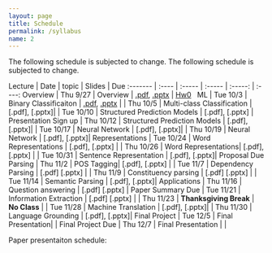 ```yaml
---
layout: page
title: Schedule
permalink: /syllabus
name: 2
---
```

The following schedule is subjected to change.
The following schedule is subjected to change. 


 Lecture | Date | topic | Slides | Due
:------- | :---- | :----- | :----- | :-----: | :----:
 Overview | Thu 9/27 | Overview | [.pdf](slides/CS269-01.pdf), [.pptx](slides/CS269-01.pptx) | [Hw0](docs/hw0.pdf)  
 ML | Tue 10/3 | Binary Classificaiton | [.pdf](slides/CS269-02.pdf), [.pptx](slides/CS269-02.pptx) |
 | Thu 10/5 | Multi-class Classification | [.pdf], [.pptx]| 
 | Tue 10/10 | Structured Prediction Models | [.pdf], [.pptx] | Presentation Sign up
 | Thu 10/12 | Structured Prediction Models | [.pdf], [.pptx]| 
 | Tue 10/17 | Neural Network  | [.pdf], [.pptx]| 
 | Thu 10/19 | Neural Network | [.pdf], [.pptx]| 
 Representations | Tue 10/24 | Word Representations | [.pdf], [.pptx] |
 | Thu 10/26 | Word Representations| [.pdf], [.pptx] |
 | Tue 10/31 | Sentence Representation | [.pdf], [.pptx]|  Proposal Due
 Parsing | Thu 11/2 | POS Tagging| [.pdf], [.pptx] 	|
 | Tue 11/7 | Dependency Parsing | [.pdf] [.pptx] | 
 | Thu 11/9 | Constituency parsing  | [.pdf] [.pptx] | 
 | Tue 11/14 | Semantic Parsing | [.pdf], [.pptx]| 
 Applications | Thu 11/16 | Question answering | [.pdf] [.pptx] | Paper Summary Due
 | Tue 11/21 | Information Extraction | [.pdf] [.pptx] |
 | Thu 11/23 | **Thanksgiving Break** | **No Class** | 
 | Tue 11/28 | Machine Translation | [.pdf], [.pptx]| 
 | Thu 11/30 | Language Grounding | [.pdf], [.pptx]| 
Final Project | Tue 12/5 | Final Presentation| | Final Project Due
 | Thu 12/7 | Final Presentation |  | 
 
 
 
 Paper presentaiton schedule:
 
 
